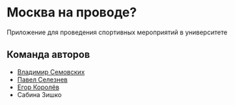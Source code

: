 # Москва на проводе?

Приложение для проведения спортивных мероприятий в университете

## Команда авторов

- [Владимир Семовских](https://github.com/mne17let)
- [Павел Селезнев](https://github.com/ArtoriasAbW)
- [Егор Королёв](https://github.com/KorolevEgor)
- Сабина Зишко
